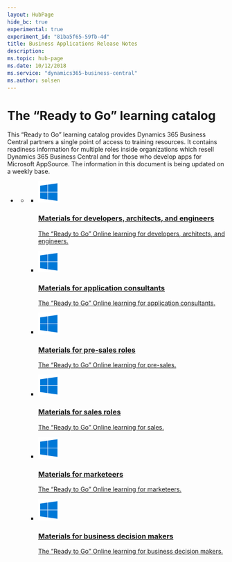 ```yaml
---
layout: HubPage
hide_bc: true
experimental: true
experiment_id: "81ba5f65-59fb-4d"
title: Business Applications Release Notes
description: 
ms.topic: hub-page
ms.date: 10/12/2018
ms.service: "dynamics365-business-central"
ms.author: solsen
---
```


<div id="main" class="v2">
<div class="container">
    <h1>The “Ready to Go” learning catalog</h1>
	<p>This “Ready to Go” learning catalog provides Dynamics 365 Business Central partners a single point of access to training resources. It contains readiness information for multiple roles inside organizations which resell Dynamics 365 Business Central and for those who develop apps for Microsoft AppSource.
The information in this document is being updated on a weekly base.
</p>
    <ul class="pivots">
        <li>
            <a href="#products" data-linktype="self-bookmark"></a>
            <ul id="products">
                <li>
                    <a href="#products1" data-linktype="self-bookmark"></a>
                    <ul id="products1" class="cardsC cols cols3">
                        <li>
                            <a href="https://docs.microsoft.com/en-us/dynamics365/business-central/dev-itpro/" title="Materials for developers, architects, and engineers" data-linktype="absolute-path">
                                <div class="cardSize">
                                    <div class="cardPadding">
                                        <div class="card">
                                            <div class="cardImageOuter">
                                                <div class="cardImage">
                                                    <img data-scaleimage="../media/win_try-windows.png" src="../media/win_try-windows.png" alt="" data-linktype="relative-path">
                                                </div>
                                            </div>
                                            <div class="cardText">
                                                <h3>Materials for developers, architects, and engineers</h3>
						    <p>The “Ready to Go” Online learning for developers, architects, and engineers.</p>
                                            </div>
                                        </div>
                                    </div>
                                </div>
                            </a>
                        </li>
                        <li>
                            <a href="https://docs.microsoft.com/en-us/dynamics365/business-central/dev-itpro/" title="Materials for application consultants" data-linktype="absolute-path">
                                <div class="cardSize">
                                    <div class="cardPadding">
                                        <div class="card">
                                            <div class="cardImageOuter">
                                                <div class="cardImage">
                                                    <img data-scaleimage="../media/win_try-windows.png" src="../media/win_try-windows.png" alt="" data-linktype="relative-path">
                                                </div>
                                            </div>
                                            <div class="cardText">
                                                <h3>Materials for application consultants</h3>
												<p>The “Ready to Go” Online learning for application consultants.</p>
                                            </div>
                                        </div>
                                    </div>
                                </div>
                            </a>
                        </li>
                        <li>
                            <a href="https://docs.microsoft.com/en-us/dynamics365/business-central/dev-itpro/" title="Materials for presales roles" data-linktype="absolute-path">
                                <div class="cardSize">
                                    <div class="cardPadding">
                                        <div class="card">
                                            <div class="cardImageOuter">
                                                <div class="cardImage">
                                                    <img data-scaleimage="../media/win_try-windows.png" src="../media/win_try-windows.png" alt="" data-linktype="relative-path">
                                                </div>
                                            </div>
                                            <div class="cardText">
                                                <h3>Materials for pre-sales roles</h3>
												<p>The “Ready to Go” Online learning for pre-sales.</p>
                                            </div>
                                        </div>
                                    </div>
                                </div>
                            </a>
                        </li> 
                        <li>
                            <a href="https://docs.microsoft.com/en-us/dynamics365/business-central/dev-itpro/" title="Materials for sales roles" data-linktype="absolute-path">
                                <div class="cardSize">
                                    <div class="cardPadding">
                                        <div class="card">
                                            <div class="cardImageOuter">
                                                <div class="cardImage">
                                                    <img data-scaleimage="../media/win_try-windows.png" src="../media/win_try-windows.png" alt="" data-linktype="relative-path">
                                                </div>
                                            </div>
                                            <div class="cardText">
                                                <h3>Materials for sales roles</h3>
												<p>The “Ready to Go” Online learning for sales.</p>
                                            </div>
                                        </div>
                                    </div>
                                </div>
                            </a>
                        </li> 
                        <li>
                            <a href="https://docs.microsoft.com/en-us/dynamics365/business-central/dev-itpro/" title="Materials for marketeers" data-linktype="absolute-path">
                                <div class="cardSize">
                                    <div class="cardPadding">
                                        <div class="card">
                                            <div class="cardImageOuter">
                                                <div class="cardImage">
                                                    <img data-scaleimage="../media/win_try-windows.png" src="../media/win_try-windows.png" alt="" data-linktype="relative-path">
                                                </div>
                                            </div>
                                            <div class="cardText">
                                                <h3>Materials for marketeers</h3>
												<p>The “Ready to Go” Online learning for marketeers.</p>
                                            </div>
                                        </div>
                                    </div>
                                </div>
                            </a>
                        </li> 
                        <li>
                            <a href="https://docs.microsoft.com/en-us/dynamics365/business-central/dev-itpro/" title="Materials for business decision makers" data-linktype="absolute-path">
                                <div class="cardSize">
                                    <div class="cardPadding">
                                        <div class="card">
                                            <div class="cardImageOuter">
                                                <div class="cardImage">
                                                    <img data-scaleimage="../media/win_try-windows.png" src="../media/win_try-windows.png" alt="" data-linktype="relative-path">
                                                </div>
                                            </div>
                                            <div class="cardText">
                                                <h3>Materials for business decision makers</h3>
												<p>The “Ready to Go” Online learning for business decision makers.</p>
                                            </div>
                                        </div>
                                    </div>
                                </div>
                            </a>
                        </li> 
                    </ul>
                </li>
            </ul>
        </li>
    </ul>
</div>
</div>